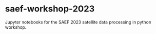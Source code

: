 # saef-workshop-2023
Jupyter notebooks for the SAEF 2023 satellite data processing in python workshop.
